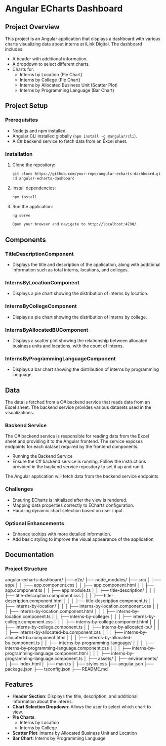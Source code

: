# Angular ECharts Dashboard

## Project Overview

This project is an Angular application that displays a dashboard with various charts visualizing data about interns at iLink Digital. The dashboard includes:

- A header with additional information.
- A dropdown to select different charts.
- Charts for:
  - Interns by Location (Pie Chart)
  - Interns by College (Pie Chart)
  - Interns by Allocated Business Unit (Scatter Plot)
  - Interns by Programming Language (Bar Chart)

## Project Setup

### Prerequisites

- Node.js and npm installed.
- Angular CLI installed globally (`npm install -g @angular/cli`).
- A C# backend service to fetch data from an Excel sheet.
  
### Installation

1. Clone the repository:
   ```bash
   git clone https://github.com/your-repo/angular-echarts-dashboard.git
   cd angular-echarts-dashboard
   
2. Install dependencies:
   ```bash
   npm install
   
3. Run the application:
   ```bash
   ng serve

   Open your browser and navigate to http://localhost:4200/
   
## Components

### TitleDescriptionComponent

- Displays the title and description of the application, along with additional information such as total interns, locations, and colleges.

### InternsByLocationComponent

- Displays a pie chart showing the distribution of interns by location.

### InternsByCollegeComponent

- Displays a pie chart showing the distribution of interns by college.

### InternsByAllocatedBUComponent

- Displays a scatter plot showing the relationship between allocated business units and locations, with the count of interns.

### InternsByProgrammingLanguageComponent

- Displays a bar chart showing the distribution of interns by programming language.

## Data
The data is fetched from a C# backend service that reads data from an Excel sheet. The backend service provides various datasets used in the visualizations.

### Backend Service
The C# backend service is responsible for reading data from the Excel sheet and providing it to the Angular frontend. The service exposes endpoints for each dataset required by the frontend components.

- Running the Backend Service
- Ensure the C# backend service is running. Follow the instructions provided in the backend service repository to set it up and run it.

The Angular application will fetch data from the backend service endpoints.

### Challenges

- Ensuring ECharts is initialized after the view is rendered.
- Mapping data properties correctly to ECharts configuration.
- Handling dynamic chart selection based on user input.
  
### Optional Enhancements

- Enhance tooltips with more detailed information.
- Add basic styling to improve the visual appearance of the application.

## Documentation

### Project Structure

angular-echarts-dashboard/
├── e2e/
├── node_modules/
├── src/
│   ├── app/
│   │   ├── app.component.css
│   │   ├── app.component.html
│   │   ├── app.component.ts
│   │   ├── app.module.ts
│   │   ├── title-description/
│   │   │   ├── title-description.component.css
│   │   │   ├── title-description.component.html
│   │   │   ├── title-description.component.ts
│   │   ├── interns-by-location/
│   │   │   ├── interns-by-location.component.css
│   │   │   ├── interns-by-location.component.html
│   │   │   ├── interns-by-location.component.ts
│   │   ├── interns-by-college/
│   │   │   ├── interns-by-college.component.css
│   │   │   ├── interns-by-college.component.html
│   │   │   ├── interns-by-college.component.ts
│   │   ├── interns-by-allocated-bu/
│   │   │   ├── interns-by-allocated-bu.component.css
│   │   │   ├── interns-by-allocated-bu.component.html
│   │   │   ├── interns-by-allocated-bu.component.ts
│   │   ├── interns-by-programming-language/
│   │   │   ├── interns-by-programming-language.component.css
│   │   │   ├── interns-by-programming-language.component.html
│   │   │   ├── interns-by-programming-language.component.ts
│   ├── assets/
│   ├── environments/
│   ├── index.html
│   ├── main.ts
│   ├── styles.css
├── angular.json
├── package.json
├── tsconfig.json
├── README.md

## Features

- **Header Section**: Displays the title, description, and additional information about the interns.
- **Chart Selection Dropdown**: Allows the user to select which chart to view.
- **Pie Charts**:
  - Interns by Location
  - Interns by College
- **Scatter Plot**: Interns by Allocated Business Unit and Location
- **Bar Chart**: Interns by Programming Language




